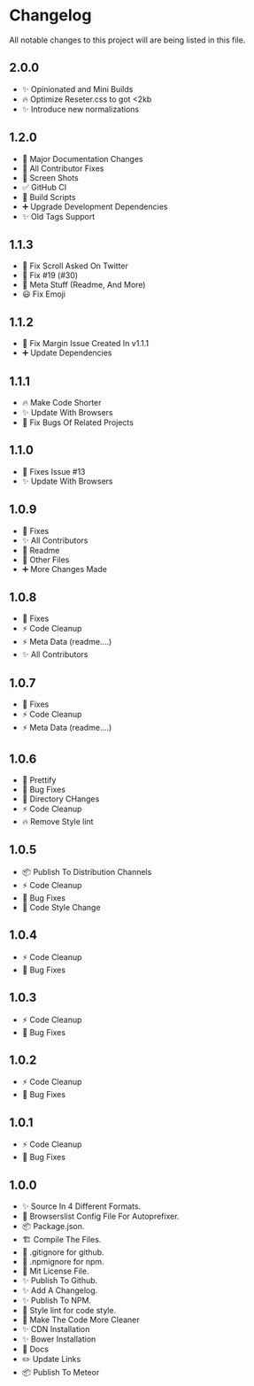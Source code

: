 # Changelog

All notable changes to this project will are being listed in this file.

## 2.0.0

* ✨ Opinionated and Mini Builds
* 🔥 Optimize Reseter.css to got <2kb
* ✨ Introduce new normalizations

## 1.2.0

* 📃 Major Documentation Changes
* 🔧 All Contributor Fixes
* 🍱 Screen Shots
* ✅ GitHub CI
* 📜 Build Scripts
* ➕ Upgrade Development Dependencies
* ✨ Old Tags Support

## 1.1.3

* 🌟 Fix Scroll Asked On Twitter
* 🐛 Fix #19 (#30)
* 📝 Meta Stuff (Readme, And More)
* 😃 Fix Emoji

## 1.1.2

* 🐛 Fix Margin Issue Created In v1.1.1
* ➕ Update Dependencies

## 1.1.1

* 🔥 Make Code Shorter
* ✨ Update With Browsers
* 🐛 Fix Bugs Of Related Projects

## 1.1.0

* 🐛 Fixes Issue #13
* ✨ Update With Browsers

## 1.0.9

* 🐛 Fixes
* ✨ All Contributors
* 📝 Readme
* 📄 Other Files
* ➕ More Changes Made

## 1.0.8

* 🐛 Fixes
* ⚡ Code Cleanup
* ⚡ Meta Data (readme....)
* ✨ All Contributors

## 1.0.7

* 🐛 Fixes
* ⚡ Code Cleanup
* ⚡ Meta Data (readme....)

## 1.0.6

* 🎨 Prettify
* 🐛 Bug Fixes
* 🚚 Directory CHanges
* ⚡ Code Cleanup
* 🔥 Remove Style lint

## 1.0.5

* 📦 Publish To Distribution Channels
* ⚡ Code Cleanup
* 🐛 Bug Fixes
* 🎨 Code Style Change

## 1.0.4

* ⚡ Code Cleanup
* 🐛 Bug Fixes

## 1.0.3

* ⚡ Code Cleanup
* 🐛 Bug Fixes

## 1.0.2

* ⚡ Code Cleanup
* 🐛 Bug Fixes

## 1.0.1

* ⚡ Code Cleanup
* 🐛 Bug Fixes

## 1.0.0

* ✨ Source In 4 Different Formats.
* 🔧 Browserslist Config File For Autoprefixer.
* 📦 Package.json.
* 🏗️ Compile The Files.
* 🙈 .gitignore for github.
* 🙈 .npmignore for npm.
* 📄 Mit License File.
* ✨ Publish To Github.
* ✨ Add A Changelog.
* ✨ Publish To NPM.
* 🎨 Style lint for code style.
* 🎨 Make The Code More Cleaner
* ✨ CDN Installation
* ✨ Bower Installation
* 📝 Docs
* ✏️ Update Links
* 📦 Publish To Meteor
